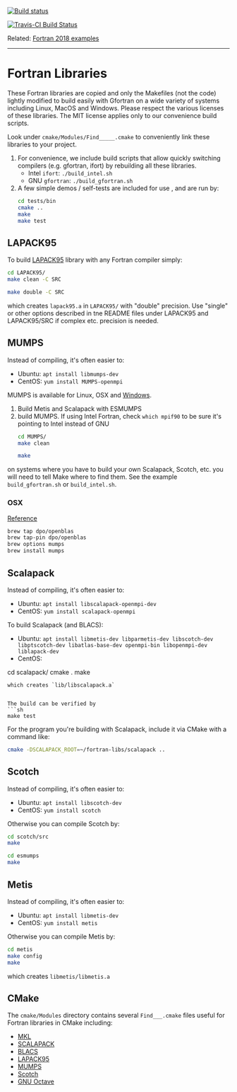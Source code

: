 [![Build status](https://ci.appveyor.com/api/projects/status/930wqecxd8xmsd3v?svg=true)](https://ci.appveyor.com/project/scivision/fortran-libs)

[![Travis-CI Build Status](https://travis-ci.org/scivision/fortran-libs.svg)](https://travis-ci.org/scivision/fortran-libs)

Related: [Fortran 2018 examples](https://github.com/scivision/fortran2018-examples)

---

# Fortran Libraries

These Fortran libraries are copied and only the Makefiles (not the code) lightly modified to build easily with Gfortran on a wide variety of systems including Linux, MacOS and Windows.
Please respect the various licenses of these libraries. 
The MIT license applies only to our convenience build scripts.


Look under `cmake/Modules/Find_____.cmake` to conveniently link these libraries to your project.


1. For convenience, we include build scripts that allow quickly switching compilers (e.g. gfortran, ifort) by rebuilding all these libraries.
   * Intel `ifort`: `./build_intel.sh`
   * GNU `gfortran`: `./build_gfortran.sh`
2. A few simple demos / self-tests are included for use , and are run by:
   ```sh
   cd tests/bin
   cmake ..
   make
   make test
   ```
   
## LAPACK95
To build 
[LAPACK95](http://www.netlib.org/lapack95/)
library with any Fortran compiler simply:
```sh
cd LAPACK95/
make clean -C SRC

make double -C SRC 
```
which creates `lapack95.a` in `LAPACK95/`  with "double" precision.
Use "single" or other options described in tne README files under LAPACK95 and LAPACK95/SRC if complex etc. precision is needed.

## MUMPS

Instead of compiling, it's often easier to:

* Ubuntu: `apt install libmumps-dev`
* CentOS: `yum install MUMPS-openmpi`

MUMPS is available for Linux, OSX and 
[Windows](http://mumps.enseeiht.fr/index.php?page=links).

1. Build Metis and Scalapack with ESMUMPS
2. build MUMPS. If using Intel Fortran, check `which mpif90` to be sure it's pointing to Intel instead of GNU
   ```sh
   cd MUMPS/
   make clean

   make
   ```

on systems where you have to build your own Scalapack, Scotch, etc. you will need to tell Make where to find them.
See the example `build_gfortran.sh` or `build_intel.sh`.

### OSX

[Reference](http://mumps.enseeiht.fr/index.php?page=links)

```sh
brew tap dpo/openblas
brew tap-pin dpo/openblas
brew options mumps
brew install mumps
```

## Scalapack
Instead of compiling, it's often easier to:

* Ubuntu: `apt install libscalapack-openmpi-dev`
* CentOS: `yum install scalapack-openmpi`

To build Scalapack (and BLACS):

* Ubuntu: `apt install libmetis-dev libparmetis-dev libscotch-dev libptscotch-dev libatlas-base-dev openmpi-bin libopenmpi-dev liblapack-dev`
* CentOS: ` `

cd scalapack/
cmake .
make
```
which creates `lib/libscalapack.a`


The build can be verified by
```sh
make test
```

For the program you're building with Scalapack, include it via CMake with a command like:
```sh
cmake -DSCALAPACK_ROOT=~/fortran-libs/scalapack ..
```

## Scotch

Instead of compiling, it's often easier to:

* Ubuntu: `apt install libscotch-dev`
* CentOS: `yum install scotch`

Otherwise you can compile Scotch by:

```sh
cd scotch/src
make

cd esmumps
make
```

## Metis

Instead of compiling, it's often easier to:

* Ubuntu: `apt install libmetis-dev`
* CentOS: `yum install metis`

Otherwise you can compile Metis by:

```sh
cd metis
make config
make
```

which creates `libmetis/libmetis.a`



## CMake
The `cmake/Modules` directory contains several `Find___.cmake` files useful for Fortran libraries in CMake including:

* [MKL](https://software.intel.com/mkl)
* [SCALAPACK](http://www.netlib.org/scalapack/)
* [BLACS](http://www.netlib.org/blacs/)
* [LAPACK95](http://www.netlib.org/lapack95/)
* [MUMPS](http://mumps.enseeiht.fr/)
* [Scotch](https://gforge.inria.fr/projects/scotch/)
* [GNU Octave](https://www.gnu.org/software/octave/)
